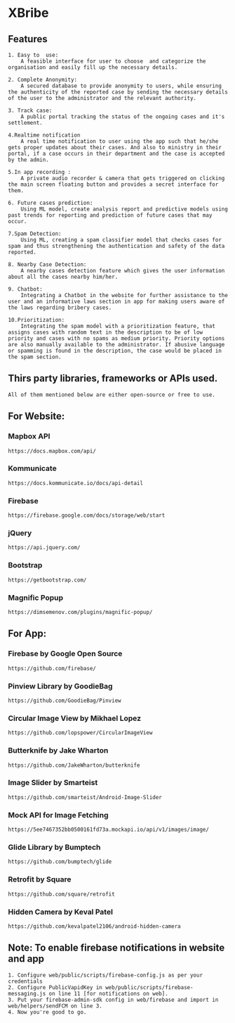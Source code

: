 # XBribe

## Features

    1. Easy to  use:
        A feasible interface for user to choose  and categorize the organisation and easily fill up the necessary details.
        
    2. Complete Anonymity:
        A secured database to provide anonymity to users, while ensuring the authenticity of the reported case by sending the necessary details of the user to the administrator and the relevant authority.
        
    3. Track case:
        A public portal tracking the status of the ongoing cases and it's settlement.
        
    4.Realtime notification
        A real time notification to user using the app such that he/she gets proper updates about their cases. And also to ministry in their portal, if a case occurs in their department and the case is accepted by the admin.
        
    5.In app recording :
        A private audio recorder & camera that gets triggered on clicking the main screen floating button and provides a secret interface for them.
        
    6. Future cases prediction:
        Using ML model, create analysis report and predictive models using past trends for reporting and prediction of future cases that may occur.
        
    7.Spam Detection:
        Using ML, creating a spam classifier model that checks cases for spam and thus strengthening the authentication and safety of the data reported.
        
    8. Nearby Case Detection:
        A nearby cases detection feature which gives the user information about all the cases nearby him/her.
        
    9. Chatbot:
        Integrating a Chatbot in the website for further assistance to the user and an informative laws section in app for making users aware of the laws regarding bribery cases.
        
    10.Prioritization: 
        Integrating the spam model with a prioritization feature, that assigns cases with random text in the description to be of low priority and cases with no spams as medium priority. Priority options are also manually available to the administrator. If abusive language or spamming is found in the description, the case would be placed in the spam section.

## Thirs party libraries, frameworks or APIs used.
    All of them mentioned below are either open-source or free to use.

## For Website:

### Mapbox API
    https://docs.mapbox.com/api/

### Kommunicate
    https://docs.kommunicate.io/docs/api-detail

### Firebase
    https://firebase.google.com/docs/storage/web/start

### jQuery
    https://api.jquery.com/

### Bootstrap
    https://getbootstrap.com/

### Magnific Popup
    https://dimsemenov.com/plugins/magnific-popup/

## For App:

### Firebase by Google Open Source
    https://github.com/firebase/
    
### Pinview Library by GoodieBag
    https://github.com/GoodieBag/Pinview

### Circular Image View by Mikhael Lopez
    https://github.com/lopspower/CircularImageView

### Butterknife by Jake Wharton
    https://github.com/JakeWharton/butterknife

### Image Slider by Smarteist
    https://github.com/smarteist/Android-Image-Slider
    
### Mock API for Image Fetching
    https://5ee7467352bb0500161fd73a.mockapi.io/api/v1/images/image/

### Glide Library by Bumptech
    https://github.com/bumptech/glide

### Retrofit by Square
    https://github.com/square/retrofit

### Hidden Camera by Keval Patel 
    https://github.com/kevalpatel2106/android-hidden-camera


## Note: To enable firebase notifications in website and app
	1. Configure web/public/scripts/firebase-config.js as per your credentials
	2. Configure PublicVapidKey in web/public/scripts/firebase-messaging.js on line 11 [for notifications on web].
	3. Put your firebase-admin-sdk config in web/firebase and import in web/helpers/sendFCM on line 3.
	4. Now you're good to go.
